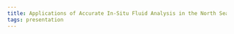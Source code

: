 ```yaml
---
title: Applications of Accurate In-Situ Fluid Analysis in the North Sea
tags: presentation 
---
```

